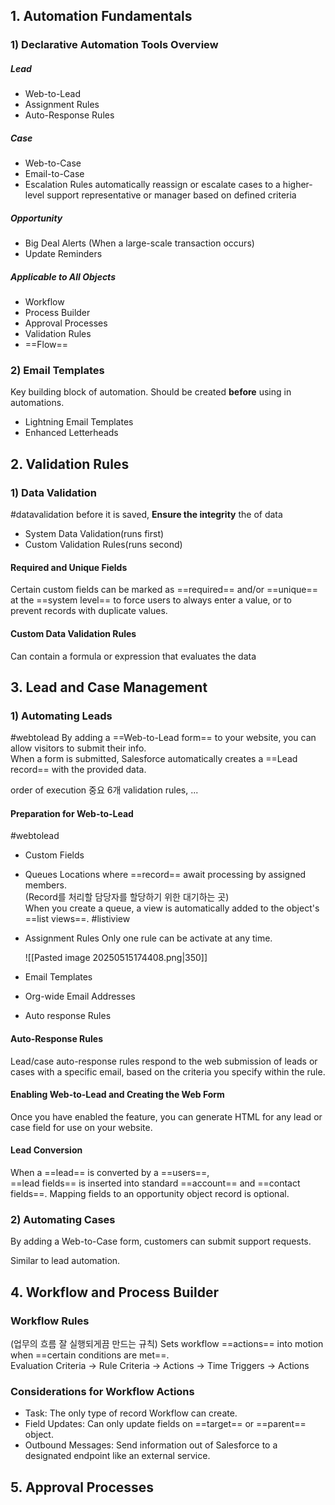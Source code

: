 ## 1. Automation Fundamentals

### 1) Declarative Automation Tools Overview
  
##### Lead
- Web-to-Lead
- Assignment Rules
- Auto-Response Rules

##### Case
- Web-to-Case
- Email-to-Case
- Escalation Rules
  automatically reassign or escalate cases to a higher-level support representative or manager based on defined criteria

##### Opportunity
- Big Deal Alerts (When a large-scale transaction occurs)
- Update Reminders

##### Applicable to All Objects
- Workflow
- Process Builder
- Approval Processes
- Validation Rules
- ==Flow==

### 2) Email Templates
Key building block of automation. Should be created **before** using in automations.  
- Lightning Email Templates
- Enhanced Letterheads


## 2. Validation Rules
### 1) Data Validation
#datavalidation 
before it is saved, **Ensure the integrity** the of data
- System Data Validation(runs first)
- Custom Validation Rules(runs second)
#### Required and Unique Fields
Certain custom fields can be marked as ==required== and/or ==unique== at the ==system level== to force users to always enter a value, or to prevent records with duplicate values.

#### Custom Data Validation Rules
Can contain a formula or expression that evaluates the data

## 3. Lead and Case Management

### 1) Automating **Leads**
#webtolead 
By adding a ==Web-to-Lead form== to your website, you can allow visitors to submit their info.  
When a form is submitted, Salesforce automatically creates a ==Lead record== with the provided data.


order of execution 중요 6개 validation rules, ...
#### Preparation for Web-to-Lead
#webtolead
- Custom Fields
- Queues
  Locations where ==record== await processing by assigned members.  
  (Record를 처리할 담당자를 할당하기 위한 대기하는 곳)  
  When you create a queue, a view is automatically added to the object's ==list views==. #listiview 
- Assignment Rules
  Only one rule can be activate at any time.  
  
  ![[Pasted image 20250515174408.png|350]]
- Email Templates
- Org-wide Email Addresses
- Auto response Rules

#### Auto-Response Rules
Lead/case auto-response rules respond to the web submission of leads or cases with a specific email, based on the criteria you specify within the rule.

#### Enabling Web-to-Lead and Creating the Web Form
Once you have enabled the feature, you can generate HTML for any lead or case field for use on your website.

#### Lead Conversion
When a ==lead== is converted by a ==users==,  
==lead fields== is inserted into standard ==account== and ==contact fields==.
Mapping fields to an opportunity object record is optional.


### 2) Automating **Cases**
By adding a Web-to-Case form, customers can submit support requests.  

Similar to lead automation.

## 4. Workflow and Process Builder

### Workflow Rules
(업무의 흐름 잘 실행되게끔 만드는 규칙)
Sets workflow ==actions== into motion when ==certain conditions are met==.  
Evaluation Criteria -> Rule Criteria -> Actions -> Time Triggers -> Actions
### Considerations for Workflow Actions
- Task: The only type of record Workflow can create.
- Field Updates: Can only update fields on ==target== or ==parent== object.
- Outbound Messages: Send information out of Salesforce to a designated endpoint like an external service.



## 5. Approval Processes